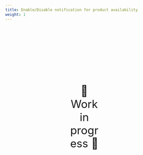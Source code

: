 ```yaml
---
title: Enable/Disable notification for product availability
weight: 1
---
```

<div style="text-align: center; font-size:2.5em;margin: 200px;">🚧 Work in progress 🚧</div>